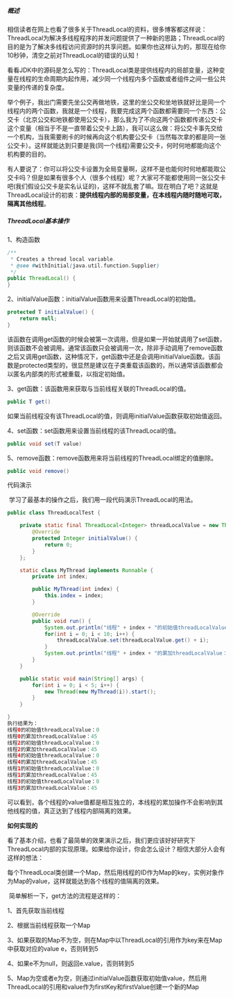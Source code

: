 ##### 概述

​		相信读者在网上也看了很多关于ThreadLocal的资料，很多博客都这样说：ThreadLocal为解决多线程程序的并发问题提供了一种新的思路；ThreadLocal的目的是为了解决多线程访问资源时的共享问题。如果你也这样认为的，那现在给你10秒钟，清空之前对ThreadLocal的错误的认知！

​		看看JDK中的源码是怎么写的：ThreadLocal类是提供线程内的局部变量，这种变量在线程的生命周期内起作用，减少同一个线程内多个函数或者组件之间一些公共变量的传递的复杂度。

​		举个例子，我出门需要先坐公交再做地铁，这里的坐公交和坐地铁就好比是同一个线程内的两个函数，我就是一个线程，我要完成这两个函数都需要同一个东西：公交卡（北京公交和地铁都使用公交卡），那么我为了不向这两个函数都传递公交卡这个变量（相当于不是一直带着公交卡上路），我可以这么做：将公交卡事先交给一个机构，当我需要刷卡的时候再向这个机构要公交卡（当然每次拿的都是同一张公交卡）。这样就能达到只要是我(同一个线程)需要公交卡，何时何地都能向这个机构要的目的。

​		有人要说了：你可以将公交卡设置为全局变量啊，这样不是也能何时何地都能取公交卡吗？但是如果有很多个人（很多个线程）呢？大家可不能都使用同一张公交卡吧(我们假设公交卡是实名认证的)，这样不就乱套了嘛。现在明白了吧？这就是ThreadLocal设计的初衷：**提供线程内部的局部变量，在本线程内随时随地可取，隔离其他线程**。

##### ThreadLocal基本操作

1、构造函数

~~~~java
/**
 * Creates a thread local variable.
 * @see #withInitial(java.util.function.Supplier)
 */
public ThreadLocal() {
}
~~~~

2、initialValue函数：initialValue函数用来设置ThreadLocal的初始值。

~~~java
protected T initialValue() {
    return null;
}
~~~

​		该函数在调用get函数的时候会被第一次调用，但是如果一开始就调用了set函数，则该函数不会被调用。通常该函数只会被调用一次，除非手动调用了remove函数之后又调用get函数，这种情况下，get函数中还是会调用initialValue函数。该函数是protected类型的，很显然是建议在子类重载该函数的，所以通常该函数都会以匿名内部类的形式被重载，以指定初始值。

3、get函数：该函数用来获取与当前线程关联的ThreadLocal的值。

~~~java
public T get()
~~~

​		如果当前线程没有该ThreadLocal的值，则调用initialValue函数获取初始值返回。

4、set函数：set函数用来设置当前线程的该ThreadLocal的值。

~~~java
public void set(T value)
~~~

5、remove函数：remove函数用来将当前线程的ThreadLocal绑定的值删除。

~~~java
public void remove()
~~~

代码演示

​		学习了最基本的操作之后，我们用一段代码演示ThreadLocal的用法。

~~~java
public class ThreadLocalTest {

    private static final ThreadLocal<Integer> threadLocalValue = new ThreadLocal<Integer>() {
        @Override
        protected Integer initialValue() {
            return 0;
        }
    };

    static class MyThread implements Runnable {
        private int index;

        public MyThread(int index) {
            this.index = index;
        }

        @Override
        public void run() {
            System.out.println("线程" + index + "的初始值threadLocalValue：" + threadLocalValue.get());
            for(int i = 0; i < 10; i++) {
                threadLocalValue.set(threadLocalValue.get() + i);
            }
            System.out.println("线程" + index + "的累加threadLocalValue：" + threadLocalValue.get());
        }
    }

    public static void main(String[] args) {
        for(int i = 0; i < 5; i++) {
            new Thread(new MyThread(i)).start();
        }
    }

}
执行结果为：
线程0的初始值threadLocalValue：0
线程0的累加threadLocalValue：45
线程2的初始值threadLocalValue：0
线程2的累加threadLocalValue：45
线程4的初始值threadLocalValue：0
线程4的累加threadLocalValue：45
线程1的初始值threadLocalValue：0
线程1的累加threadLocalValue：45
线程3的初始值threadLocalValue：0
线程3的累加threadLocalValue：45
~~~

​		可以看到，各个线程的value值都是相互独立的，本线程的累加操作不会影响到其他线程的值，真正达到了线程内部隔离的效果。

**如何实现的**

​		看了基本介绍，也看了最简单的效果演示之后，我们更应该好好研究下ThreadLocal内部的实现原理。如果给你设计，你会怎么设计？相信大部分人会有这样的想法：

​		每个ThreadLocal类创建一个Map，然后用线程的ID作为Map的key，实例对象作为Map的value，这样就能达到各个线程的值隔离的效果。

​		简单解析一下，get方法的流程是这样的：

1、首先获取当前线程

2、根据当前线程获取一个Map

3、如果获取的Map不为空，则在Map中以ThreadLocal的引用作为key来在Map中获取对应的value e，否则转到5

4、如果e不为null，则返回e.value，否则转到5

5、Map为空或者e为空，则通过initialValue函数获取初始值value，然后用ThreadLocal的引用和value作为firstKey和firstValue创建一个新的Map

